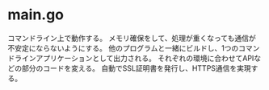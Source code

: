 # main.go

コマンドライン上で動作する。
メモリ確保をして、処理が重くなっても通信が不安定にならないようにする。
他のプログラムと一緒にビルドし、1つのコマンドラインアプリケーションとして出力される。
それぞれの環境に合わせてAPIなどの部分のコードを変える。
自動でSSL証明書を発行し、HTTPS通信を実現する。